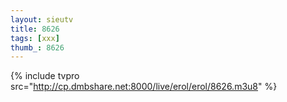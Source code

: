 ```yaml
--- 
layout: sieutv
title: 8626
tags: [xxx]
thumb_: 8626
---
```

{% include tvpro src="http://cp.dmbshare.net:8000/live/erol/erol/8626.m3u8" %} 
